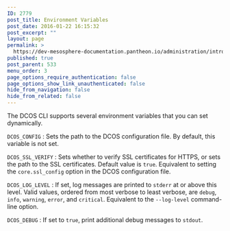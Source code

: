 ```yaml
---
ID: 2779
post_title: Environment Variables
post_date: 2016-01-22 16:15:32
post_excerpt: ""
layout: page
permalink: >
  https://dev-mesosphere-documentation.pantheon.io/administration/introcli/environment-variables/
published: true
post_parent: 533
menu_order: 3
page_options_require_authentication: false
page_options_show_link_unauthenticated: false
hide_from_navigation: false
hide_from_related: false
---
```

The DCOS CLI supports several environment variables that you can set dynamically.

`DCOS_CONFIG` : Sets the path to the DCOS configuration file. By default, this variable is not set.

`DCOS_SSL_VERIFY` : Sets whether to verify SSL certificates for HTTPS, or sets the path to the SSL certificates. Default value is `true`. Equivalent to setting the `core.ssl_config` option in the DCOS configuration file.

`DCOS_LOG_LEVEL` : If set, log messages are printed to `stderr` at or above this level. Valid values, ordered from most verbose to least verbose, are `debug`, `info`, `warning`, `error`, and `critical`. Equivalent to the `--log-level` command-line option.

`DCOS_DEBUG` : If set to `true`, print additional debug messages to `stdout`.